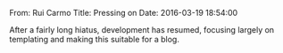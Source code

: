 From: Rui Carmo
Title: Pressing on
Date: 2016-03-19 18:54:00

After a fairly long hiatus, development has resumed, focusing largely on templating and making this suitable for a blog.